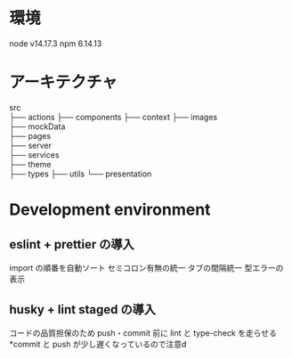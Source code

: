 # 環境

node v14.17.3
npm 6.14.13

# アーキテクチャ

src</br>
├── actions
├── components
├── context
├── images  
├── mockData  
├── pages  
├── server  
├── services  
├── theme  
├── types
├── utils
└── presentation

# Development environment

## eslint + prettier の導入

import の順番を自動ソート
セミコロン有無の統一
タブの間隔統一
型エラーの表示

## husky + lint staged の導入

コードの品質担保のため push・commit 前に lint と type-check を走らせる
\*commit と push が少し遅くなっているので注意d
